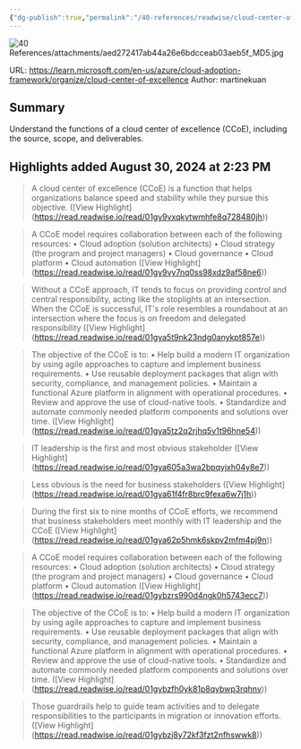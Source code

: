 ```yaml
---
{"dg-publish":true,"permalink":"/40-references/readwise/cloud-center-of-excellence-c-co-e-functions-cloud-adoption-framework/","tags":["rw/articles"]}
---
```


![40 References/attachments/aed272417ab44a26e6bdcceab03aeb5f_MD5.jpg](/img/user/40%20References/attachments/aed272417ab44a26e6bdcceab03aeb5f_MD5.jpg)
  
URL: https://learn.microsoft.com/en-us/azure/cloud-adoption-framework/organize/cloud-center-of-excellence
Author: martinekuan

## Summary

Understand the functions of a cloud center of excellence (CCoE), including the source, scope, and deliverables.

## Highlights added August 30, 2024 at 2:23 PM
>A cloud center of excellence (CCoE) is a function that helps organizations balance speed and stability while they pursue this objective. ([View Highlight] (https://read.readwise.io/read/01gy9vxqkytwmhfe8q728480jh))


>A CCoE model requires collaboration between each of the following resources:
>• Cloud adoption (solution architects)
>• Cloud strategy (the program and project managers)
>• Cloud governance
>• Cloud platform
>• Cloud automation ([View Highlight] (https://read.readwise.io/read/01gy9vy7nq0ss98xdz9af58ne6))


>Without a CCoE approach, IT tends to focus on providing control and central responsibility, acting like the stoplights at an intersection. When the CCoE is successful, IT's role resembles a roundabout at an intersection where the focus is on freedom and delegated responsibility ([View Highlight] (https://read.readwise.io/read/01gya5t9nk23ndg0anykpt857e))


>The objective of the CCoE is to:
>• Help build a modern IT organization by using agile approaches to capture and implement business requirements.
>• Use reusable deployment packages that align with security, compliance, and management policies.
>• Maintain a functional Azure platform in alignment with operational procedures.
>• Review and approve the use of cloud-native tools.
>• Standardize and automate commonly needed platform components and solutions over time. ([View Highlight] (https://read.readwise.io/read/01gya5tz2q2rjhq5v1t96hne54))


>IT leadership is the first and most obvious stakeholder ([View Highlight] (https://read.readwise.io/read/01gya605a3wa2bpqyjxh04y8e7))


>Less obvious is the need for business stakeholders ([View Highlight] (https://read.readwise.io/read/01gya61f4fr8brc9fexa6w7j1h))


>During the first six to nine months of CCoE efforts, we recommend that business stakeholders meet monthly with IT leadership and the CCoE ([View Highlight] (https://read.readwise.io/read/01gya62p5hmk6skpv2mfm4pj9n))


>A CCoE model requires collaboration between each of the following resources:
>• Cloud adoption (solution architects)
>• Cloud strategy (the program and project managers)
>• Cloud governance
>• Cloud platform
>• Cloud automation ([View Highlight] (https://read.readwise.io/read/01gybzrs990d4ngk0h5743ecc7))


>The objective of the CCoE is to:
>• Help build a modern IT organization by using agile approaches to capture and implement business requirements.
>• Use reusable deployment packages that align with security, compliance, and management policies.
>• Maintain a functional Azure platform in alignment with operational procedures.
>• Review and approve the use of cloud-native tools.
>• Standardize and automate commonly needed platform components and solutions over time. ([View Highlight] (https://read.readwise.io/read/01gybzfh0yk81p8qybwp3rqhnv))


>Those guardrails help to guide team activities and to delegate responsibilities to the participants in migration or innovation efforts. ([View Highlight] (https://read.readwise.io/read/01gybzj8y72kf3fzt2nfhswwk8))


